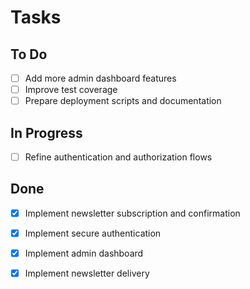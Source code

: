 # Tasks

## To Do
- [ ] Add more admin dashboard features
- [ ] Improve test coverage
- [ ] Prepare deployment scripts and documentation

## In Progress
- [ ] Refine authentication and authorization flows

## Done
- [x] Implement newsletter subscription and confirmation
- [x] Implement secure authentication
- [x] Implement admin dashboard
- [x] Implement newsletter delivery



